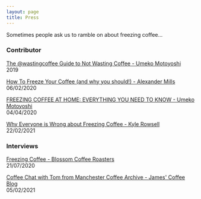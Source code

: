 ```yaml
---
layout: page
title: Press
---
```

Sometimes people ask us to ramble on about freezing coffee...

### Contributor ###

[The @wastingcoffee Guide to Not Wasting Coffee - Umeko Motoyoshi](https://umeshiso.com/listing/700208274/digital-download-not-wasting-coffee)  
2019

[How To Freeze Your Coffee (and why you should!) - Alexander Mills](https://alexandermills.ca/blog/freezing-coffee)  
06/02/2020

[FREEZING COFFEE AT HOME: EVERYTHING YOU NEED TO KNOW - Umeko Motoyoshi](https://urnex.com/blog/freezing-coffee-at-home-everything-you-need-to-know/)  
04/04/2020

[Why Everyone is Wrong about Freezing Coffee - Kyle Rowsell](https://youtu.be/5_NOVmzssBI)  
22/02/2021

### Interviews ###

[Freezing Coffee - Blossom Coffee Roasters](https://blossomcoffee.co.uk/freezing-coffee/)  
21/07/2020

[Coffee Chat with Tom from Manchester Coffee Archive - James' Coffee Blog](https://jamesg.blog/2021/02/05/coffee-chat-manchester-coffee-archive)  
05/02/2021
